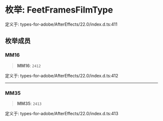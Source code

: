 # 枚举: FeetFramesFilmType

定义于: types-for-adobe/AfterEffects/22.0/index.d.ts:411

## 枚举成员

### MM16

> **MM16**: `2412`

定义于: types-for-adobe/AfterEffects/22.0/index.d.ts:412

***

### MM35

> **MM35**: `2413`

定义于: types-for-adobe/AfterEffects/22.0/index.d.ts:413
